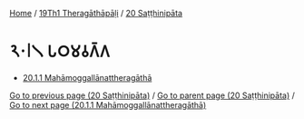 
[Home](/) / [19Th1 Theragāthāpāḷi](...md) / [20 Saṭṭhinipāta](../19Th1/20.md)

# 𑁨𑁦𑁇𑁧 𑀧𑀞𑀫𑀯𑀕𑁆𑀕

* [20.1.1 Mahāmoggallānattheragāthā](20.1/20.1.1.md)

[Go to previous page (20 Saṭṭhinipāta)](../19Th1/20.md) / [Go to parent page (20 Saṭṭhinipāta)](../19Th1/20.md) / [Go to next page (20.1.1 Mahāmoggallānattheragāthā)](20.1/20.1.1.md)


